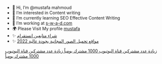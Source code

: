 - 👋 Hi, I’m @mustafa mahmoud
- 👀 I’m interested in Content writing
- 🌱 I’m currently learning SEO Effective Content Writing
- 💞️ I’m working at <a href="[https://www.litetsni.com])" title="لايت تسني">s-w-a-d.com</a>
- 🌍 Please Visit My profile <a href="https://s-w-a-d.com/" title="وكالة سواد">mustafa</a>
- ✨ <a href="https://s-w-a-d.com/buy-instagram-followers/p1630964487" title="post title">شراء متابعين انستقرام</a>
- ✨ <a href="https://www.litetsni.com/2022/04/best-free-photo-download-sites.html" title="post title">مواقع تحميل الصور المجانية بجودة عالية 2022
</a>
<a href="https://s-w-a-d.com/Increase-youtube-subscribers/p1289299933">زيادة عدد مشتركين قناة اليوتيوب 1000 مشترك يومياً
</a>
<a href="https://marioo.store/Increase-youtube-subscribers/p1238013940">زيادة عدد مشتركين قناة اليوتيوب 1000 مشترك يومياً
</a>












<!---
mustafammahm/mustafammahm is a ✨ special ✨ repository because its `README.md` (this file) appears on your GitHub profile.
You can click the Preview link to take a look at your changes.
--->
